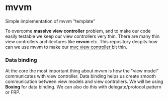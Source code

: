 # mvvm
Simple implementation of mvvm "template"

To overcome <b>massive view controller</b> problem, and to make our code easily testable we keep our view controllers very thin. There are many thin view controllers architectures like <b>mvvm</b> etc. This repository decpits how can we use mvvm to make our <a href="https://github.com/axadhayat/mvc/blob/main/mvc/ViewController.swift"> mvc view controller </a> bit thin.

<h3> Data binding </h3> 
At the core the most important thing about mvvm is how the "view model" communicates with view controller. Data binding helps us create smooth communication between view models and view controllers. We will be using <b>Boxing</b> for data binding. We can also do this with delegate/protocol pattern or FRP.
